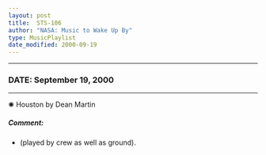 ```yaml
---
layout: post
title:  STS-106
author: "NASA: Music to Wake Up By"
type: MusicPlaylist
date_modified: 2000-09-19
---
```


----
### DATE: September 19, 2000
----
✺ Houston by Dean Martin

##### Comment:
* (played by crew as well as ground).
